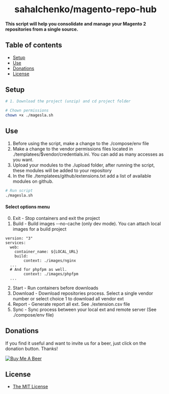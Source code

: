 <h1 align="center">sahalchenko/magento-repo-hub</h1>

#### This script will help you consolidate and manage your Magento 2 repositories from a single source.


## Table of contents

- [Setup](#setup)
- [Use](#use)
- [Donations](#donations)
- [License](#license)

## Setup
```bash
# 1. Download the project (unzip) and cd project folder

# Chown permissions 
chown +x ./magesla.sh
```

## Use

1. Before using the script, make a change to the ./compose/env file
2. Make a change to the vendor permissions files located in ./templatees/$vendor/credentials.ini. You can add as many accesses as you want.
3. Upload your modules to the ./upload folder, after running the script, these modules will be added to your repository
4. In the file ./templatees/github/extensions.txt add a list of available modules on github.

```bash
# Run script
./magesla.sh
```
#### Select options menu

0.  Exit  - Stop containers and exit the project
1.  Build - Build images --no-cache (only dev mode). You can attach local images for a build project
```
version: "3"
services:
  web:
    container_name: ${LOCAL_URL}
    build:
        context: ./images/nginx
  ... 
  # And for phpfpm as well.
        context: ./images/phpfpm
  ...       
```

2.  Start - Run containers before downloads
3.  Download   - Download repositories process. Select a single vendor number or select choice 1 to download all vendor ext
4.  Report     - Generate report all ext. See ./extension.csv file
5.  Sync       - Sync process between your local ext and remote server (See ./compose/env file)

## Donations
If you find it useful and want to invite us for a beer, just click on the donation button. Thanks!

[![Buy Me A Beer](https://www.paypalobjects.com/en_US/i/btn/btn_donate_LG.gif)](https://www.paypal.com/donate/?hosted_button_id=TXZKTZ4555FH8)


## License

* [The MIT License](https://opensource.org/licenses/MIT)
